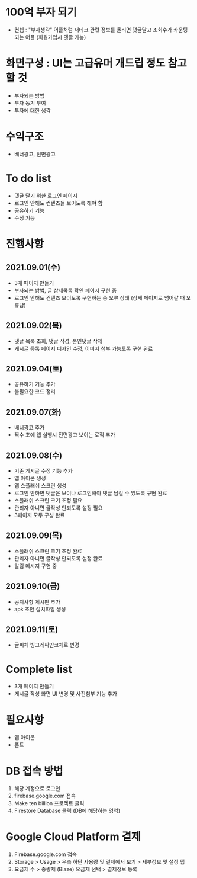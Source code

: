 # 100억 부자 되기
- 컨셉 : "부자생각" 어플처럼 재테크 관련 정보를 올리면 댓글달고 조회수가 카운팅되는 어플 (회원가입시 댓글 가능)

# 화면구성 : UI는 고급유머 개드립 정도 참고할 것
- 부자되는 방법
- 부자 동기 부여
- 투자에 대한 생각

# 수익구조
- 배너광고, 전면광고

# To do list
- 댓글 달기 위한 로그인 페이지
- 로그인 안해도 컨텐츠들 보이도록 해야 함
- 공유하기 기능
- 수정 기능

# 진행사항
## 2021.09.01(수)
- 3개 페이지 만들기
- 부자되는 방법, 글 상세목록 확인 페이지 구현 중
- 로그인 안해도 컨텐츠 보이도록 구현하는 중 오류 상태 (상세 페이지로 넘어갈 때 오류남)

## 2021.09.02(목)
- 댓글 목록 조회, 댓글 작성, 본인댓글 삭제
- 게시글 등록 페이지 디자인 수정, 이미지 첨부 가능토록 구현 완료

## 2021.09.04(토)
- 공유하기 기능 추가
- 불필요한 코드 정리

## 2021.09.07(화)
- 배너광고 추가
- 짝수 초에 앱 실행시 전면광고 보이는 로직 추가

## 2021.09.08(수)
- 기존 게시글 수정 기능 추가
- 앱 아이콘 생성
- 앱 스플래쉬 스크린 생성
- 로그인 안하면 댓글은 보이나 로그인해야 댓글 남길 수 있도록 구현 완료
- 스플래쉬 스크린 크기 조정 필요
- 관리자 아니면 글작성 안되도록 설정 필요
- 3페이지 모두 구성 완료

## 2021.09.09(목)
- 스플래쉬 스크린 크기 조정 완료
- 관리자 아니면 글작성 안되도록 설정 완료
- 알림 메시지 구현 중

## 2021.09.10(금)
- 공지사항 게시판 추가
- apk 초안 설치파일 생성

## 2021.09.11(토)
- 글씨체 빙그레싸만코체로 변경


# Complete list
- 3개 페이지 만들기
- 게시글 작성 화면 UI 변경 및 사진첨부 기능 추가

# 필요사항
- 앱 아이콘
- 폰트

# DB 접속 방법
1. 해당 계정으로 로그인
2. firebase.google.com 접속
3. Make ten billion 프로젝트 클릭
4. Firestore Database 클릭 (DB에 해당하는 영역)

# Google Cloud Platform 결제
1. Firebase.google.com 접속
2. Storage > Usage > 우측 하단 사용량 및 결제에서 보기 > 세부정보 및 설정 탭
3. 요금제 수 > 종량제 (Blaze) 요금제 선택 > 결제정보 등록